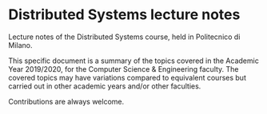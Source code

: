 # Distributed Systems lecture notes

Lecture notes of the Distributed Systems course, held in Politecnico di Milano.

This specific document is a summary of the topics covered in the Academic Year 2019/2020, for the Computer Science & Engineering faculty. The covered topics may have variations compared to equivalent courses but carried out in other academic years and/or other faculties.

Contributions are always welcome.